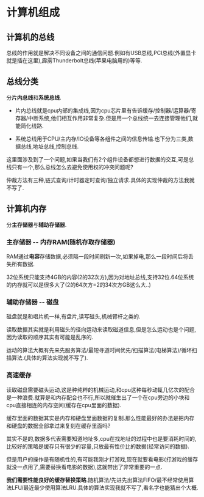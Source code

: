 # 计算机组成

## 计算机的总线

总线的作用就是解决不同设备之间的通信问题.例如有USB总线,PCI总线(外置显卡就是插在这里),霹雳Thunderbolt总线(苹果电脑用的)等等.

## 总线分类
分**片内总线**和**系统总线**.

* 片内总线就是cpu内部的集成线,因为cpu芯片里有告诉缓存/控制器/运算器/寄存器/中断系统,他们相互作用非常复杂.但是用一个总线统一去连接管理他们,就能简化线路.

* 系统总线用于CPU/主内存/IO设备等各组件之间的信息传输.也下分为三类,数据总线,地址总线,控制总线.

这里面涉及到了一个问题,如果当我们有2个组件设备都想进行数据的交互,可是总线只有一个,那么总线怎么去避免使用权的冲突问题呢?

仲裁方法有三种,链式查询/计时器定时查询/独立请求.具体的实现仲裁的方法我就不写了.

## 计算机内存
分**主存储器**与**辅助存储器**.

### 主存储器 -- 内存RAM(随机存取存储器)
RAM通过**电容**存储数据,必须隔一段时间刷新一次,如果掉电,那么一段时间后将丢失所有数据.

32位系统只能支持4GB的内容(2的32次方),因为对地址总线,支持32位.64位系统的内存就可以是很多大了(2的64次方=2的34次方GB这么大..)

### 辅助存储器 -- 磁盘
磁盘就是和唱片机一样,有盘片,读写磁头,机械臂杆之类的.

读取数据其实就是利用磁头的径向运动来读取磁道信息,但是怎么运动也是个问题,因为读取的顺序其实有可能是乱序的.

运动的算法大概有先来先服务算法/最短寻道时间优先/扫描算法(电梯算法)/循环扫描算法.(具体的算法实现就不写了).

### 高速缓存
读取磁盘需要磁头运动,这是种纯粹的机械运动,和cpu这种每秒动辄几亿次的配合是一种浪费.就算是和内存配合也不行,所以就催生出了一个在cpu旁边的小块和cpu直接相连的内存空间(缓存在cpu里面的数据).

缓存里面的数据其实是内存和硬盘里面数据的复制.那么性能最好的办法是把内存和硬盘的数据全部拿过来复刻在缓存里面吗?

其实不是的,数据多代表需要知道地址多,cpu在找地址的过程中也是要消耗时间的,比较好的策略是缓存只有很少的容量,只放最有性价比的数据(经常访问的数据).

但是用户的操作是有随机性的,有可能我刚才打游戏,现在就要看电影(打游戏的缓存就没一点用了,需要替换看电影的数据),这就带出了非常重要的一点.

**我们需要性能良好的缓存替换策略**.随机算法/先进先出算法FIFO/最不经常使用算法LFU/最近最少使用算法LRU.具体的算法实现我就不写了,看名字也能猜出个大概.